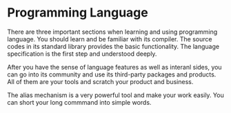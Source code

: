 # Programming Language

There are three important sections when learning and using programming language. You should learn and be familiar with its compiler. The source codes in its standard library provides the basic functionality. The language specification is the first step and understood deeply. 

After you have the sense of language features as well as interanl sides, you can go into its community and use its third-party packages and products. All of them are your tools and scratch your product and business.

The alias mechanism is a very powerful tool and make your work easily. You can short your long commmand into simple words.

